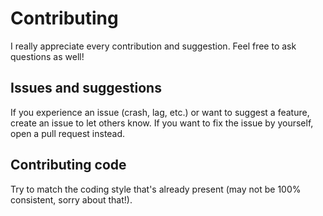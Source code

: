 # Contributing
I really appreciate every contribution and suggestion. Feel free to ask questions as well!

## Issues and suggestions
If you experience an issue (crash, lag, etc.) or want to suggest a feature, create an issue
to let others know. If you want to fix the issue by yourself, open a pull request instead.

## Contributing code
Try to match the coding style that's already present (may not be 100% consistent, sorry about that!).
